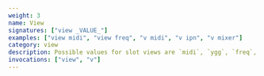 ```yaml
---
weight: 3
name: View
signatures: ["view _VALUE_"]
examples: ["view midi", "view freq", "v midi", "v ipn", "v mixer"]
category: view
description: Possible values for slot views are `midi`, `ygg`, `freq`, and `ipn` for notes. `index` is also available to reveal the slot's position. Change pages with `mixer` and `tracker` (this can also be accomplished with _tab_).
invocations: ["view", "v"]
---
```

